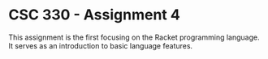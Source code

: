 # CSC 330 - Assignment 4

This assignment is the first focusing on the Racket programming language. It
serves as an introduction to basic language features.
